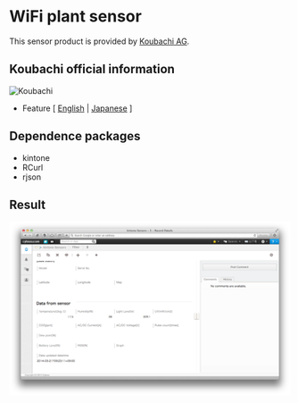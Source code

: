 # WiFi plant sensor

This sensor product is provided by [Koubachi AG](http://www.koubachi.com/ "koubachi.com").

## Koubachi official information
![Koubachi](https://assets.koubachi.com/assets/features/sensor/1-en-1ab45e2b2a7ff11f98b5c05edce73ff2.jpg)

* Feature [ [English](http://www.koubachi.com/features/sensor?locale=en) | [Japanese](http://www.koubachi.jp/?page_id=91) ]

## Dependence packages
* kintone
* RCurl
* rjson

## Result
![kintone](kintoneImage.png)